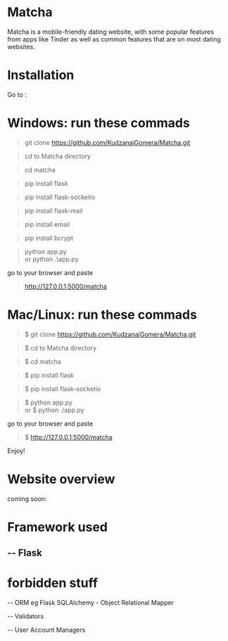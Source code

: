 # Matcha

  Matcha is a mobile-friendly dating website, with some popular features from apps like Tinder as well as common features that are on most dating websites.

# Installation

  Go to : 
  
# Windows: run these commads

> git clone https://github.com/KudzanaiGomera/Matcha.git

> cd to Matcha directory

> cd matcha

> pip install flask

> pip install flask-socketio

> pip install flask-mail

> pip install email

> pip install bcrypt

> python app.py  
or 
> python .\app.py

go to your browser and paste

> http://127.0.0.1:5000/matcha

 
# Mac/Linux: run these commads

>$ git clone https://github.com/KudzanaiGomera/Matcha.git

>$ cd to Matcha directory

>$ cd matcha

>$ pip install flask

>$ pip install flask-socketio

>$ python app.py  
or 
>$ python ./app.py

go to your browser and paste

>$ http://127.0.0.1:5000/matcha
  

  Enjoy!
  
# Website overview
  
  coming soon:

# Framework used
  -- Flask
  --

# forbidden stuff

  -- ORM eg Flask SQLAlchemy - Object Relational Mapper

  -- Validators

  -- User Account Managers
